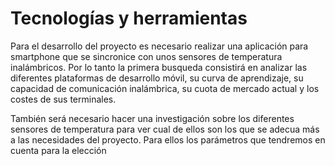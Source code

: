 # Tecnologías y herramientas

Para el desarrollo del proyecto es necesario realizar una aplicación para smartphone que se sincronice con unos sensores de temperatura inalámbricos. Por lo tanto la primera busqueda consistirá en analizar las diferentes plataformas de desarrollo móvil, su curva de aprendizaje, su capacidad de comunicación inalámbrica, su cuota de mercado actual y los costes de sus terminales.

También será necesario hacer una investigación sobre los diferentes sensores de temperatura para ver cual de ellos son los que se adecua más a las necesidades del proyecto. Para ellos los parámetros que tendremos en cuenta para la elección